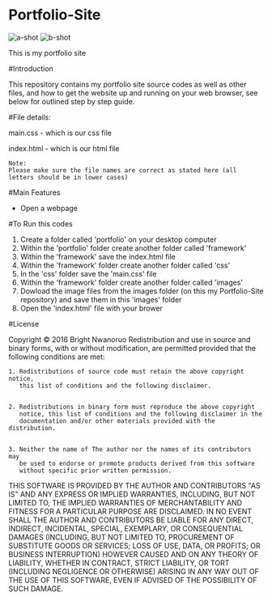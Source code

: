 # Portfolio-Site

![a-shot](https://cloud.githubusercontent.com/assets/13493736/16348391/7bd76dfe-3a0f-11e6-9165-dde9fdbce19b.png)
![b-shot](https://cloud.githubusercontent.com/assets/13493736/16348394/809b8cb2-3a0f-11e6-8606-cef06d72b1a7.png)


This is my portfolio site

#Introduction



This repository contains my portfolio site source codes as well as other files, and how to get the website up and running on your web browser, see below for outlined step by step guide.  

#File details:

main.css  - which is our css file

index.html - which is our html file

    Note:
    Please make sure the file names are correct as stated here (all letters should be in lower cases)
    
#Main Features 
-	Open a webpage 

#To Run this codes
1. Create a folder called 'portfolio' on your desktop computer
1. Within the 'portfolio' folder create another folder called 'framework'
2. Within the 'framework' save the index.html file 
3. Within the 'framework' folder create another folder called 'css'
4. In the 'css' folder save the 'main.css' file
5. Within the 'framework' folder create another folder called 'images'
6. Dowload the image files from the images folder (on this my Portfolio-Site repository) and save them in this 'images'         folder
5. Open the 'index.html' file with your brower

#License

Copyright © 2016 Bright Nwanoruo 
Redistribution and use in source and binary forms, with or without
modification, are permitted provided that the following conditions are met:


    1. Redistributions of source code must retain the above copyright notice,
       this list of conditions and the following disclaimer.


    2. Redistributions in binary form must reproduce the above copyright
       notice, this list of conditions and the following disclaimer in the
       documentation and/or other materials provided with the distribution.


    3. Neither the name of The author nor the names of its contributors may
       be used to endorse or promote products derived from this software
       without specific prior written permission.


THIS SOFTWARE IS PROVIDED BY THE AUTHOR AND CONTRIBUTORS "AS IS" AND
ANY EXPRESS OR IMPLIED WARRANTIES, INCLUDING, BUT NOT LIMITED TO, THE IMPLIED
WARRANTIES OF MERCHANTABILITY AND FITNESS FOR A PARTICULAR PURPOSE ARE
DISCLAIMED. IN NO EVENT SHALL THE AUTHOR AND CONTRIBUTORS BE LIABLE FOR
ANY DIRECT, INDIRECT, INCIDENTAL, SPECIAL, EXEMPLARY, OR CONSEQUENTIAL DAMAGES
(INCLUDING, BUT NOT LIMITED TO, PROCUREMENT OF SUBSTITUTE GOODS OR SERVICES;
LOSS OF USE, DATA, OR PROFITS; OR BUSINESS INTERRUPTION) HOWEVER CAUSED AND ON
ANY THEORY OF LIABILITY, WHETHER IN CONTRACT, STRICT LIABILITY, OR TORT
(INCLUDING NEGLIGENCE OR OTHERWISE) ARISING IN ANY WAY OUT OF THE USE OF THIS
SOFTWARE, EVEN IF ADVISED OF THE POSSIBILITY OF SUCH DAMAGE.


